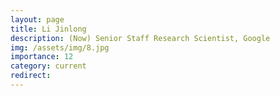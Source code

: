 ```yaml
---
layout: page
title: Li Jinlong
description: (Now) Senior Staff Research Scientist, Google
img: /assets/img/8.jpg
importance: 12
category: current
redirect: 
---
```

